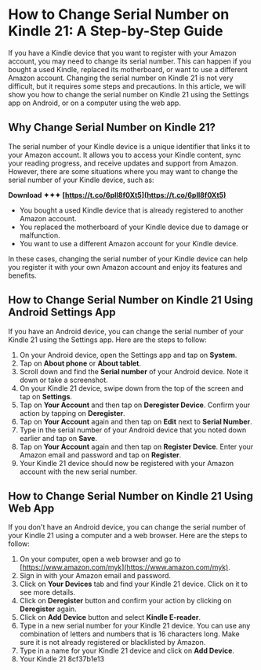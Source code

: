 # How to Change Serial Number on Kindle 21: A Step-by-Step Guide
  
If you have a Kindle device that you want to register with your Amazon account, you may need to change its serial number. This can happen if you bought a used Kindle, replaced its motherboard, or want to use a different Amazon account. Changing the serial number on Kindle 21 is not very difficult, but it requires some steps and precautions. In this article, we will show you how to change the serial number on Kindle 21 using the Settings app on Android, or on a computer using the web app.
  
## Why Change Serial Number on Kindle 21?
  
The serial number of your Kindle device is a unique identifier that links it to your Amazon account. It allows you to access your Kindle content, sync your reading progress, and receive updates and support from Amazon. However, there are some situations where you may want to change the serial number of your Kindle device, such as:
 
**Download ✦✦✦ [https://t.co/6pll8f0Xt5](https://t.co/6pll8f0Xt5)**


  
- You bought a used Kindle device that is already registered to another Amazon account.
- You replaced the motherboard of your Kindle device due to damage or malfunction.
- You want to use a different Amazon account for your Kindle device.

In these cases, changing the serial number of your Kindle device can help you register it with your own Amazon account and enjoy its features and benefits.
  
## How to Change Serial Number on Kindle 21 Using Android Settings App
  
If you have an Android device, you can change the serial number of your Kindle 21 using the Settings app. Here are the steps to follow:

1. On your Android device, open the Settings app and tap on **System**.
2. Tap on **About phone** or **About tablet**.
3. Scroll down and find the **Serial number** of your Android device. Note it down or take a screenshot.
4. On your Kindle 21 device, swipe down from the top of the screen and tap on **Settings**.
5. Tap on **Your Account** and then tap on **Deregister Device**. Confirm your action by tapping on **Deregister**.
6. Tap on **Your Account** again and then tap on **Edit** next to **Serial Number**.
7. Type in the serial number of your Android device that you noted down earlier and tap on **Save**.
8. Tap on **Your Account** again and then tap on **Register Device**. Enter your Amazon email and password and tap on **Register**.
9. Your Kindle 21 device should now be registered with your Amazon account with the new serial number.

## How to Change Serial Number on Kindle 21 Using Web App
  
If you don't have an Android device, you can change the serial number of your Kindle 21 using a computer and a web browser. Here are the steps to follow:

1. On your computer, open a web browser and go to [https://www.amazon.com/myk](https://www.amazon.com/myk).
2. Sign in with your Amazon email and password.
3. Click on **Your Devices** tab and find your Kindle 21 device. Click on it to see more details.
4. Click on **Deregister** button and confirm your action by clicking on **Deregister** again.
5. Click on **Add Device** button and select **Kindle E-reader**.
6. Type in a new serial number for your Kindle 21 device. You can use any combination of letters and numbers that is 16 characters long. Make sure it is not already registered or blacklisted by Amazon.
7. Type in a name for your Kindle 21 device and click on **Add Device**.
8. Your Kindle 21 8cf37b1e13



